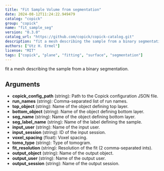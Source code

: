 ```yaml
---
title: "Fit Sample Volume from segmentation"
date: 2024-08-12T11:24:22.949479
catalog: "copick"
group: "copick"
name: "fit_sample_seg"
version: "0.3.0"
catalog_url: "https://github.com/copick/copick-catalog.git"
description: "fit a mesh describing the sample from a binary segmentation."
authors: ["Utz H. Ermel"]
license: "MIT"
tags: ["copick", "plane", "fitting", "surface", "segmentation"]
---
```


fit a mesh describing the sample from a binary segmentation.

## Arguments

- **copick_config_path** (string): Path to the Copick configuration JSON file.
- **run_names** (string): Comma-separated list of run names.
- **top_object** (string): Name of the object defining top layer.
- **bottom_object** (string): Name of the object defining bottom layer.
- **seg_name** (string): Name of the object defining bottom layer.
- **seg_label_name** (string): Name of the label defining the sample.
- **input_user** (string): Name of the input user.
- **input_session** (string): ID of the input session.
- **voxel_spacing** (float): Voxel spacing.
- **tomo_type** (string): Type of tomogram.
- **fit_resolution** (string): Resolution of the fit (2 comma-separated ints).
- **output_object** (string): Name of the output object.
- **output_user** (string): Name of the output user.
- **output_session** (string): Name of the output session.


